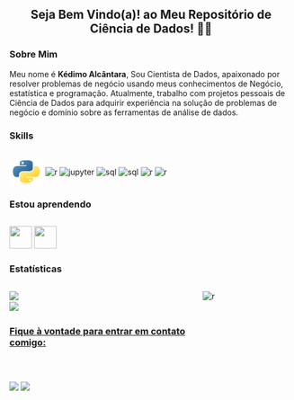 <h2 align="center">  Seja Bem Vindo(a)! ao Meu Repositório de Ciência de Dados! 👋🏼  </h2>


### Sobre Mim
 
Meu nome é **Kédimo Alcântara**,
Sou Cientista de Dados, apaixonado por resolver problemas de negócio usando meus conhecimentos de Negócio, estatística e programação.
Atualmente, trabalho com projetos pessoais de Ciência de Dados
para adquirir experiência na solução de problemas de negócio 
e domínio sobre as ferramentas de análise de dados.

### Skills
##

<div>
  <img align="center" alt="Python" height="50" width="60" src="https://raw.githubusercontent.com/devicons/devicon/master/icons/python/python-original.svg">
  <img align="center" alt="r" height="50" width="60" 
src="https://cdn.jsdelivr.net/gh/devicons/devicon/icons/r/r-original.svg"/>
  <img align="center" alt="jupyter" height="50" width="60" 
src="https://cdn.jsdelivr.net/gh/devicons/devicon/icons/jupyter/jupyter-original.svg">
   <img align="center" alt="sql" height="60" width="70" 
src="https://cdn.jsdelivr.net/gh/devicons/devicon/icons/mysql/mysql-plain-wordmark.svg"/>
  <img align="center" alt="sql" height="60" width="70"
src="https://cdn.jsdelivr.net/gh/devicons/devicon/icons/mongodb/mongodb-original-wordmark.svg" />
  <img align="center" alt="r" height="45" width="55" 
src="https://github.com/kedimo-cd/kedimo-cd/blob/main/img/microsoft-excel-icon.svg"/>
   <img align="center" alt="r" height="45" width="55" 
src="https://github.com/kedimo-cd/kedimo-cd/blob/main/img/google-datastudio-icon.svg"/>
  
### Estou aprendendo
##

 
<img src="https://github.com/kedimo-cd/kedimo-cd/blob/main/img/aws-icon.svg" width="40" height="40"/> <img src="https://cdn.jsdelivr.net/gh/devicons/devicon/icons/linux/linux-original.svg" width="40" height="40"/>   
 
 ### Estatísticas
 ##
</div>
 <img align="right" alt="r" height="300" width="160" 
src="https://github.com/kedimo-cd/kedimo-cd/blob/main/img/avatar_ked.png"/>

<div align="lefth">
  <a href="https://github.com/kedimo-cd">
  <img height="180em" src="https://github-readme-stats.vercel.app/api?username=kedimo-cd&show_icons=true&theme=radical-india&include_all_commits=true&count_private=true"/>
     <br> 
  <img height="130em" src="https://github-readme-stats.vercel.app/api/top-langs/?username=kedimo-cd&layout=compact&langs_count=7&theme=radical-india"/>
    
   ### Fique à vontade para entrar em contato comigo:
   ##
  <br> 
   
 
  <a href="https://www.linkedin.com/in/kédimo-alcântara-4371ab234" target="_blank"><img src="https://img.shields.io/badge/-LinkedIn-%230077B5?style=for-the-badge&logo=linkedin&logoColor=white" target="_blank"></a> 
  <a href="https://api.whatsapp.com/send?phone=5561995704602" target="_blank"><img src="https://img.shields.io/badge/WhatsApp-25D366?style=for-the-badge&logo=whatsapp&logoColor=white" target="_blank"></a>
    </div>
    <br> 
 

    

    
